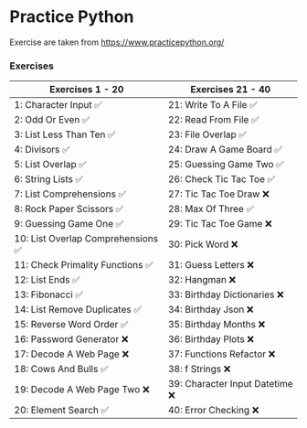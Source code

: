 # Practice Python
Exercise are taken from https://www.practicepython.org/

### Exercises

| Exercises 1 - 20                    | Exercises 21 - 40                   |
|-------------------------------------|-------------------------------------|
| 1: Character Input ✅                | 21: Write To A File ✅              |
| 2: Odd Or Even ✅                    | 22: Read From File ✅               |
| 3: List Less Than Ten ✅             | 23: File Overlap ✅                 |
| 4: Divisors ✅                       | 24: Draw A Game Board ✅            |
| 5: List Overlap ✅                   | 25: Guessing Game Two ✅            |
| 6: String Lists ✅                   | 26: Check Tic Tac Toe ✅            |
| 7: List Comprehensions ✅            | 27: Tic Tac Toe Draw ❌             |
| 8: Rock Paper Scissors ✅            | 28: Max Of Three ✅                 |
| 9: Guessing Game One ✅              | 29: Tic Tac Toe Game ❌             |
| 10: List Overlap Comprehensions ✅   | 30: Pick Word ❌                    |
| 11: Check Primality Functions ✅     | 31: Guess Letters ❌                |
| 12: List Ends ✅                     | 32: Hangman ❌                      |
| 13: Fibonacci ✅                     | 33: Birthday Dictionaries ❌        |
| 14: List Remove Duplicates ✅        | 34: Birthday Json ❌                |
| 15: Reverse Word Order ✅            | 35: Birthday Months ❌              |
| 16: Password Generator ❌            | 36: Birthday Plots ❌               |
| 17: Decode A Web Page ❌             | 37: Functions Refactor ❌           |
| 18: Cows And Bulls ✅                | 38: f Strings ❌                    |
| 19: Decode A Web Page Two ❌         | 39: Character Input Datetime ❌     |
| 20: Element Search ✅                | 40: Error Checking ❌               |
